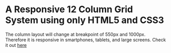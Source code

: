 # A Responsive 12 Column Grid System using only HTML5 and CSS3
The column layout will change at breakpoint of 550px and 1000px. Therefore it is responsive in smartphones, tablets, and large screens.
Check it out [here](https://suhrabjan.github.io/GridSystem/)
